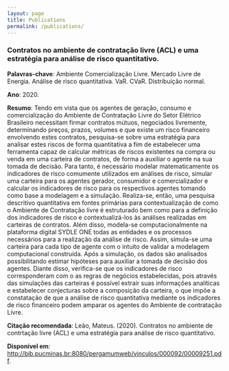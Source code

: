 ```yaml
---
layout: page
title: Publications
permalink: /publications/
---
```


### Contratos no ambiente de contratação livre (ACL) e uma estratégia para análise de risco quantitativo.

**Palavras-chave**: Ambiente Comercialização Livre. Mercado Livre de Energia. Análise de risco quantitativa. VaR. CVaR. Distribuição normal.

**Ano**: 2020.

**Resumo**:
Tendo em vista que os agentes de geração, consumo e comercialização do Ambiente de Contratação Livre do Setor Elétrico Brasileiro necessitam firmar contratos mútuos, negociados livremente, determinando preços, prazos, volumes e que existe um risco financeiro envolvendo estes contratos, pesquisa-se sobre uma estratégia para analisar estes riscos de forma quantitativa a fim de estabelecer uma ferramenta capaz de calcular métricas de riscos existentes na compra ou venda em uma carteira de contratos, de forma a auxiliar o agente na sua tomada de decisão. Para tanto, é necessário modelar matematicamente os indicadores de risco comumente utilizados em análises de risco, simular uma carteira para os agentes gerador, consumidor e comercializador e calcular os indicadores de risco para os respectivos agentes tomando como base a modelagem e a simulação. Realiza-se, então, uma pesquisa descritivo quantitativa em fontes primárias para contextualização de como o Ambiente de Contratação livre é estruturado bem como para a definição dos indicadores de risco e contextualizá-los às análises realizadas em carteiras de contratos. Além disso, modela-se computacionalmente na plataforma digital SYDLE ONE todas as entidades e os processos necessários para a realização da análise de risco. Assim, simula-se uma carteira para cada tipo de agente com o intuito de validar a modelagem computacional construída. Após a simulação, os dados são analisados possibilitando estimar hipóteses para auxiliar a tomada de decisão dos agentes. Diante disso, verifica-se que os indicadores de risco corresponderam com o as regras de negócios estabelecidas, pois através das simulações das carteiras é possível extrair suas informações analíticas e estabelecer conjecturas sobre a composição da carteira, o que impõe a constatação de que a análise de risco quantitativa mediante os indicadores de risco financeiro podem amparar os agentes do Ambiente de contratação Livre.

**Citação recomendada**: Leão, Mateus. (2020). Contratos no ambiente de contrtação livre (ACL) e uma estratégia para análise de risco quantitativo.

**Disponível em**: http://bib.pucminas.br:8080/pergamumweb/vinculos/000092/00009251.pdf.